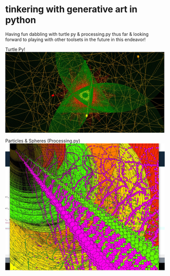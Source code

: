 # tinkering with generative art in python
Having fun dabbling with turtle py & processing.py thus far & looking forward 
to playing with other toolsets in the future in this endeavor!

Turtle Py!
![](turtlesgreen.JPG?raw=true)

Particles & Spheres (Processing.py)
![](spherepart.JPG?raw=true)

